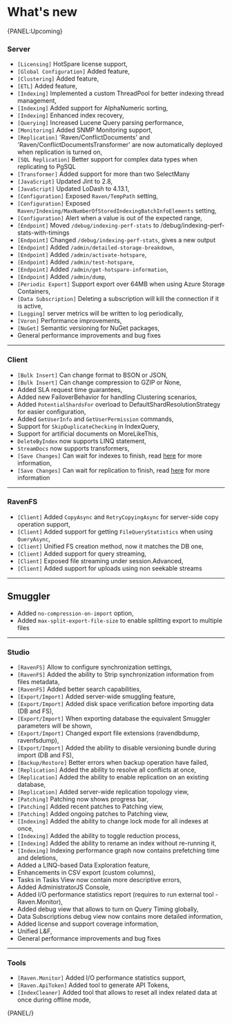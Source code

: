 # What's new

{PANEL:Upcoming}

### Server

- `[Licensing]` HotSpare license support,
- `[Global Configuration]` Added feature,
- `[Clustering]` Added feature,
- `[ETL]` Added feature,
- `[Indexing]` Implemented a custom ThreadPool for better indexing thread management,
- `[Indexing]` Added support for AlphaNumeric sorting,
- `[Indexing]` Enhanced index recovery,
- `[Querying]` Increased Lucene Query parsing performance,
- `[Monitoring]` Added SNMP Monitoring support,
- `[Replication]` 'Raven/ConflictDocuments' and 'Raven/ConflictDocumentsTransformer' are now automatically deployed when replication is turned on,
- `[SQL Replication]` Better support for complex data types when replicating to PgSQL
- `[Transformer]` Added support for more than two SelectMany
- `[JavaScript]` Updated Jint to 2.8,
- `[JavaScript]` Updated LoDash to 4.13.1,
- `[Configuration]` Exposed `Raven/TempPath` setting,
- `[Configuration]` Exposed `Raven/Indexing/MaxNumberOfStoredIndexingBatchInfoElements` setting,
- `[Configuration]` Alert when a value is out of the expected range,
- `[Endpoint]` Moved `/debug/indexing-perf-stats` to /debug/indexing-perf-stats-with-timings
- `[Endpoint]` Changed `/debug/indexing-perf-stats`, gives a new output
- `[Endpoint]` Added `/admin/detailed-storage-breakdown`,
- `[Endpoint]` Added `/admin/activate-hotspare`,
- `[Endpoint]` Added `/admin/test-hotspare`,
- `[Endpoint]` Added `/admin/get-hotspare-information`,
- `[Endpoint]` Added `/admin/dump`,
- `[Periodic Export]` Support export over 64MB when using Azure Storage Containers,
- `[Data Subscription]` Deleting a subscription will kill the connection if it is active,
- `[Logging]` server metrics will be written to log periodically,
- `[Voron]` Performance improvements,
- `[NuGet]` Semantic versioning for NuGet packages,
- General performance improvements and bug fixes

<hr />

### Client

- `[Bulk Insert]` Can change format to BSON or JSON,
- `[Bulk Insert]` Can change compression to GZIP or None,
- Added SLA request time guarantees,
- Added new FailoverBehavior for handling Clustering scenarios,
- Added `PotentialShardsFor` overload to DefaultShardResolutionStrategy for easier configuration,
- Added `GetUserInfo` and `GetUserPermission` commands,
- Support for `SkipDuplicateChecking` in IndexQuery,
- Support for artificial documents on MoreLikeThis,
- `DeleteByIndex` now supports LINQ statement,
- `StreamDocs` now supports transformers,
- `[Save Changes]` Can wait for indexes to finish, read [here](../client-api/session/saving-changes) for more information,
- `[Save Changes]` Can wait for replication to finish, read [here](../server/scaling-out/replication/write-assurance) for more information

<hr />

### RavenFS

- `[Client]` Added `CopyAsync` and `RetryCopyingAsync` for server-side copy operation support,
- `[Client]` Added support for getting `FileQueryStatistics` when using `QueryAsync`,
- `[Client]` Unified FS creation method, now it matches the DB one,
- `[Client]` Added support for query streaming,
- `[Client]` Exposed file streaming under session.Advanced,
- `[Client]` Added support for uploads using non seekable streams

<hr />

## Smuggler

- Added `no-compression-on-import` option,
- Added `max-split-export-file-size` to enable splitting export to multiple files

<hr />

### Studio

- `[RavenFS]` Allow to configure synchronization settings,
- `[RavenFS]` Added the ability to Strip synchronization information from files metadata,
- `[RavenFS]` Added better search capabilities,
- `[Export/Import]` Added server-wide smuggling feature,
- `[Export/Import]` Added disk space verification before importing data (DB and FS),
- `[Export/Import]` When exporting database the equivalent Smuggler parameters will be shown,
- `[Export/Import]` Changed export file extensions (ravendbdump, ravenfsdump),
- `[Export/Import]` Added the ability to disable versioning bundle during import (DB and FS),
- `[Backup/Restore]` Better errors when backup operation have failed,
- `[Replication]` Added the ability to resolve all conflicts at once,
- `[Replication]` Added the ability to enable replication on an existing database,
- `[Replication]` Added server-wide replication topology view,
- `[Patching]` Patching now shows progress bar,
- `[Patching]` Added recent patches to Patching view,
- `[Patching]` Added ongoing patches to Patching view,
- `[Indexing]` Added the ability to change lock mode for all indexes at once,
- `[Indexing]` Added the ability to toggle reduction process,
- `[Indexing]` Added the ability to rename an index without re-running it,
- `[Indexing]` Indexing performance graph now contains prefetching time and deletions,
- Added a LINQ-based Data Exploration feature,
- Enhancements in CSV export (custom columns),
- Tasks in Tasks View now contain more descriptive errors,
- Added AdministratorJS Console,
- Added I/O performance statistics report (requires to run external tool - Raven.Monitor),
- Added debug view that allows to turn on Query Timing globally,
- Data Subscriptions debug view now contains more detailed information,
- Added license and support coverage information,
- Unified L&F,
- General performance improvements and bug fixes

<hr />

### Tools

- `[Raven.Monitor]` Added I/O performance statistics support,
- `[Raven.ApiToken]` Added tool to generate API Tokens,
- `[IndexCleaner]` Added tool that allows to reset all index related data at once during offline mode,

{PANEL/}

